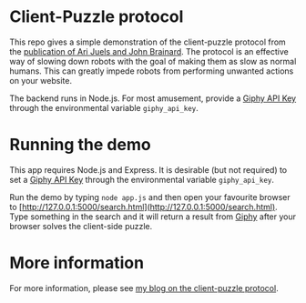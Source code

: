 # Client-Puzzle protocol

This repo gives a simple demonstration of the client-puzzle protocol
from the [publication of Ari Juels and John Brainard](https://www.arijuels.com/wp-content/uploads/2013/09/JB99.pdf).
The protocol is an effective way of slowing down robots with the goal of making them as slow as normal humans.
This can greatly impede robots from performing unwanted actions on your website.

The backend runs in Node.js.  For most amusement, provide a 
[Giphy API Key](https://support.giphy.com/hc/en-us/articles/360020283431-Request-A-GIPHY-API-Key) through the environmental variable
`giphy_api_key`.

# Running the demo

This app requires Node.js and Express.
It is desirable (but not required)  to set a 
[Giphy API Key](https://support.giphy.com/hc/en-us/articles/360020283431-Request-A-GIPHY-API-Key) through the environmental variable
`giphy_api_key`.

Run the demo  by typing `node app.js` and then open your 
favourite browser to 
[http://127.0.0.1:5000/search.html](http://127.0.0.1:5000/search.html).
Type something in the search and it will return a result from
[Giphy](https://giphy.com/) after your browser solves the client-side
puzzle.  


# More information

For more information, please see
[my blog on the client-puzzle protocol](https://littlemaninmyhead.wordpress.com/2020/09/20/fighting-bots-with-the-client-puzzle-protocol/).




